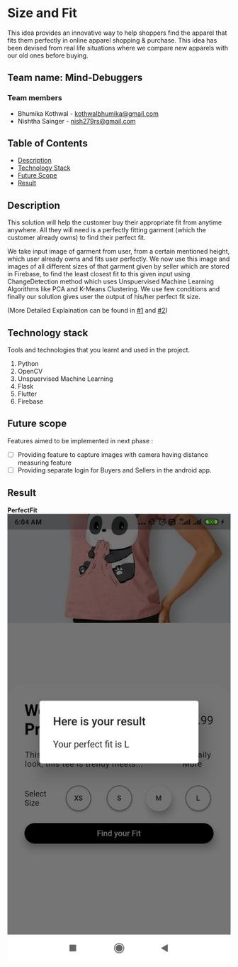 # Size and Fit
This idea provides an innovative way to help shoppers find the apparel that fits them perfectly in online apparel shopping & purchase.
This idea has been devised from real life situations where we compare new apparels with our old ones before buying.


## Team name: Mind-Debuggers

### Team members
* Bhumika Kothwal - kothwalbhumika@gmail.com
* Nishtha Sainger - nish279rs@gmail.com

<!-- TABLE OF CONTENTS -->
## Table of Contents

* [Description](#description)
* [Technology Stack](#technology-stack)
* [Future Scope](#future-scope)
* [Result](#result)

## Description
This solution will help the customer buy their appropriate fit from anytime anywhere. 
All they will need is a perfectly fitting garment (which the customer already owns) to find their perfect fit.   

We take input image of garment from user, from a certain mentioned height, which user already owns and fits user perfectly. 
We now use this image and images of all different sizes of that garment given by seller which are stored in Firebase, to find the least closest fit to this given input using 
ChangeDetection method which uses Unspuervised Machine Learning Algorithms like PCA and K-Means Clustering.
We use few conditions and finally our solution gives user the output of his/her perfect fit size.

(More Detailed Explaination can be found in [#1](https://github.com/Bhumika-Kothwal/Mind-Debuggers/pull/1) and [#2](https://github.com/Bhumika-Kothwal/Mind-Debuggers/pull/2))

## Technology stack

Tools and technologies that you learnt and used in the project.

1. Python
2. OpenCV
3. Unspuervised Machine Learning
4. Flask
5. Flutter
6. Firebase

## Future scope
Features aimed to be implemented in next phase :
- [ ] Providing feature to capture images with camera having distance measuring feature
- [ ] Providing separate login for Buyers and Sellers in the android app.

## Result 
**PerfectFit**
![Result](https://github.com/Bhumika-Kothwal/Mind-Debuggers/blob/master/Images/App%20Images/App_img2.jpg)
